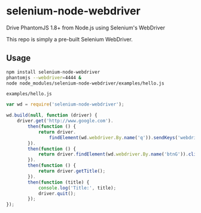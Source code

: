 # selenium-node-webdriver

Drive PhantomJS 1.8+ from Node.js using Selenium's WebDriver

This repo is simply a pre-built Selenium WebDriver.

## Usage

```sh
npm install selenium-node-webdriver
phantomjs --webdriver=4444 &
node node_modules/selenium-node-webdriver/examples/hello.js
```

`examples/hello.js`
```javascript
var wd = require('selenium-node-webdriver');

wd.build(null, function (driver) {
    driver.get('http://www.google.com').
        then(function () {
            return driver.
                findElement(wd.webdriver.By.name('q')).sendKeys('webdriver');
        }).
        then(function () {
            return driver.findElement(wd.webdriver.By.name('btnG')).click();
        }).
        then(function () {
            return driver.getTitle();
        }).
        then(function (title) {
            console.log('Title:', title);
            driver.quit();
        });
});
```
